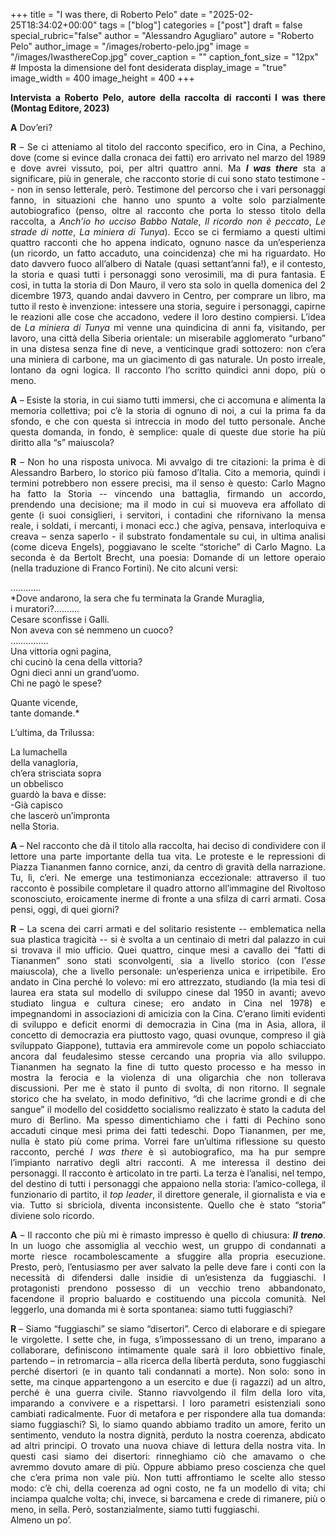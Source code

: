 +++
title = "I was there, di Roberto Pelo"
date = "2025-02-25T18:34:02+00:00"
tags = ["blog"]
categories = ["post"]
draft = false
special_rubric="false"
author = "Alessandro Agugliaro"
autore = "Roberto Pelo"
author_image = "/images/roberto-pelo.jpg"
image = "/images/IwasthereCop.jpg"
cover_caption = ""
caption_font_size = "12px"  # Imposta la dimensione del font desiderata
display_image = "true"
image_width = 400
image_height = 400
+++

<div style="text-align: justify">

**Intervista a Roberto Pelo, autore della raccolta di racconti I was there (Montag Editore, 2023)**





**A** Dov’eri?

**R** – Se ci atteniamo al titolo del racconto specifico, ero in Cina, a Pechino, dove (come si evince dalla cronaca dei fatti) ero arrivato nel marzo del 1989 e dove avrei vissuto, poi, per altri quattro anni. Ma ***I was there*** sta a significare, più in generale, che racconto storie di cui sono stato testimone -- non in senso letterale, però. Testimone del percorso che i vari personaggi fanno, in situazioni che hanno uno spunto a volte solo parzialmente autobiografico (penso, oltre al racconto che porta lo stesso titolo della raccolta, a *Anch’io ho ucciso Babbo Natale*, *Il ricordo non è peccato*, *Le strade di notte*, *La miniera di Tunya*). Ecco se ci fermiamo a questi ultimi quattro racconti che ho appena indicato, ognuno nasce da un’esperienza (un ricordo, un fatto accaduto, una coincidenza) che mi ha riguardato. Ho dato davvero fuoco all’albero di Natale (quasi settant’anni fa!), e il contesto, la storia e quasi tutti i personaggi sono verosimili, ma di pura fantasia. E così, in tutta la storia di Don Mauro, il vero sta solo in quella domenica del 2 dicembre 1973, quando andai davvero in Centro, per comprare un libro, ma tutto il resto è invenzione: intessere una storia, seguire i personaggi, capirne le reazioni alle cose che accadono, vedere il loro destino compiersi. L’idea de *La miniera di Tunya* mi venne una quindicina di anni fa, visitando, per lavoro, una città della Siberia orientale: un miserabile agglomerato “urbano” in una distesa senza fine di neve, a venticinque gradi sottozero: non c’era una miniera di carbone, ma un giacimento di gas naturale. Un posto irreale, lontano da ogni logica. Il racconto l’ho scritto quindici anni dopo, più o meno.

**A** – Esiste la storia, in cui siamo tutti immersi, che ci accomuna e alimenta la memoria collettiva; poi c’è la storia di ognuno di noi, a cui la prima fa da sfondo, e che con questa si intreccia in modo del tutto personale. Anche questa domanda, in fondo, è semplice: quale di queste due storie ha più diritto alla “s” maiuscola?  

**R** – Non ho una risposta univoca. Mi avvalgo di tre citazioni: la prima è di Alessandro Barbero, lo storico più famoso d’Italia. Cito a memoria, quindi i termini potrebbero non essere precisi, ma il senso è questo: Carlo Magno ha fatto la Storia -- vincendo una battaglia, firmando un accordo, prendendo una decisione; ma il modo in cui si muoveva era affollato di gente (i suoi consiglieri, i servitori, i contadini che rifornivano la mensa reale, i soldati, i mercanti, i monaci ecc.) che agiva, pensava, interloquiva e creava – senza saperlo -  il substrato fondamentale su cui, in ultima analisi (come diceva Engels), poggiavano le scelte “storiche” di Carlo Magno. La seconda è da Bertolt Brecht, una poesia: Domande di un lettore operaio (nella traduzione di Franco Fortini). Ne cito alcuni versi:  

…………  
*Dove andarono, la sera che fu terminata la Grande Muraglia,  
i muratori?..........  
Cesare sconfisse i Galli.  
Non aveva con sé nemmeno un cuoco?  
……………  
Una vittoria ogni pagina,  
chi cucinò la cena della vittoria?  
Ogni dieci anni un grand’uomo.  
Chi ne pagò le spese?  

Quante vicende,  
tante domande.*  

L’ultima, da Trilussa:  

La lumachella  
della vanagloria,  
ch’era strisciata sopra  
un obbelisco  
guardò la bava e disse:  
-Già capisco  
che lascerò un’impronta  
nella Storia.  


**A** – Nel racconto che dà il titolo alla raccolta, hai deciso di condividere con il lettore una parte importante della tua vita. Le proteste e le repressioni di Piazza Tiananmen fanno cornice, anzi, da centro di gravità della narrazione. Tu, lì, c’eri. Ne emerge una testimonianza eccezionale: attraverso il tuo racconto è possibile completare il quadro attorno all’immagine del Rivoltoso sconosciuto, eroicamente inerme di fronte a una sfilza di carri armati. Cosa pensi, oggi, di quei giorni?

**R** – La scena dei carri armati e del solitario resistente -- emblematica nella sua plastica tragicità -- si è svolta a un centinaio di metri dal palazzo in cui si trovava il mio ufficio. Quei quattro, cinque mesi a cavallo dei “fatti di Tiananmen” sono stati sconvolgenti, sia a livello storico (con l’*esse* maiuscola), che a livello personale: un’esperienza unica e irripetibile. Ero andato in Cina perché lo volevo: mi ero attrezzato, studiando (la mia tesi di laurea era stata sul modello di sviluppo cinese dal 1950 in avanti; avevo studiato lingua e cultura cinese; ero andato in Cina nel 1978) e impegnandomi in associazioni di amicizia con la Cina. C’erano limiti evidenti di sviluppo e deficit enormi di democrazia in Cina (ma in Asia, allora, il concetto di democrazia era piuttosto vago, quasi ovunque, compreso il già sviluppato Giappone), tuttavia era ammirevole come un popolo schiacciato ancora dal feudalesimo stesse cercando una propria via allo sviluppo. Tiananmen ha segnato la fine di tutto questo processo e ha messo in mostra la ferocia e la violenza di una oligarchia che non tollerava discussioni. Per me è stato il punto di svolta, di non ritorno. Il segnale storico che ha svelato, in modo definitivo, “di che lacrime grondi e di che sangue” il modello del cosiddetto socialismo realizzato è stato la caduta del muro di Berlino. Ma spesso dimentichiamo che i fatti di Pechino sono accaduti cinque mesi prima dei fatti tedeschi. Dopo Tiananmen, per me, nulla è stato più come prima. Vorrei fare un’ultima riflessione su questo racconto, perché *I was there* è sì autobiografico, ma ha pur sempre l’impianto narrativo degli altri racconti. A me interessa il destino dei personaggi. Il racconto è articolato in tre parti. La terza è l’analisi, nel tempo, del destino di tutti i personaggi che appaiono nella storia: l’amico-collega, il funzionario di partito, il *top leader*, il direttore generale, il giornalista e via e via. Tutto si sbriciola, diventa inconsistente. Quello che è stato “storia” diviene solo ricordo.


**A** – Il racconto che più mi è rimasto impresso è quello di chiusura: ***Il treno***. In un luogo che assomiglia al vecchio west, un gruppo di condannati a morte riesce rocambolescamente a sfuggire alla propria esecuzione. Presto, però, l’entusiasmo per aver salvato la pelle deve fare i conti con la necessità di difendersi dalle insidie di un’esistenza da fuggiaschi. I protagonisti prendono possesso di un vecchio treno abbandonato, facendone il proprio baluardo e costituendo una piccola comunità. Nel leggerlo, una domanda mi è sorta spontanea: siamo tutti fuggiaschi?

**R** – Siamo “fuggiaschi” se siamo “disertori”. Cerco di elaborare e di spiegare le virgolette. I sette che, in fuga, s’impossessano di un treno, imparano a collaborare, definiscono intimamente quale sarà il loro obbiettivo finale, partendo – in retromarcia – alla ricerca della libertà perduta, sono fuggiaschi perché disertori (e in quanto tali condannati a morte). Non solo: sono in sette, ma cinque appartengono a un esercito e due (i ragazzi) ad un altro, perché è una guerra civile. Stanno riavvolgendo il film della loro vita, imparando a convivere e a rispettarsi. I loro parametri esistenziali sono cambiati radicalmente. Fuor di metafora e per rispondere alla tua domanda: siamo fuggiaschi? Sì, lo siamo quando abbiamo tradito un amore, ferito un sentimento, venduto la nostra dignità, perduto la nostra coerenza, abdicato ad altri principi. O trovato una nuova chiave di lettura della nostra vita. In questi casi siamo dei disertori: rinneghiamo ciò che amavamo o che avremmo dovuto amare di più. Oppure abbiamo preso coscienza che quel che c’era prima non vale più. Non tutti affrontiamo le scelte allo stesso modo: c’è chi, della coerenza ad ogni costo, ne fa un modello di vita; chi inciampa qualche volta; chi, invece, si barcamena e crede di rimanere, più o meno, in sella. Però, sostanzialmente, siamo tutti fuggiaschi.  
 Almeno un po’.
